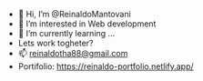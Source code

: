 - 👋 Hi, I’m @ReinaldoMantovani
- 👀 I’m interested in Web development
- 🌱 I’m currently learning ...
- Lets work togheter?
- 📫 reinaldotha88@gmail.com
- Portifolio: https://reinaldo-portfolio.netlify.app/
<!---
ReinaldoMantovani/ReinaldoMantovani is a ✨ special ✨ repository because its `README.md` (this file) appears on your GitHub profile.
You can click the Preview link to take a look at your changes.
--->
